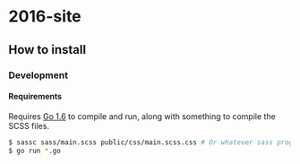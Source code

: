# 2016-site #

## How to install ##

### Development ###

#### Requirements ####

Requires [Go 1.6](https://golang.org/) to compile and run, along with something
to compile the SCSS files.

```bash
$ sassc sass/main.scss public/css/main.scss.css # Or whatever sass program you prefer
$ go run *.go
```
